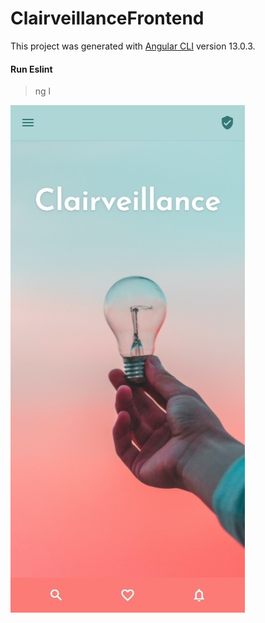 # ClairveillanceFrontend

This project was generated with [Angular CLI](https://github.com/angular/angular-cli) version 13.0.3.

#### Run Eslint

> ng l

![Clairveillance Homepage](clairveillance_screenshot_homepage.jpeg "Clairveillance Homepage")
